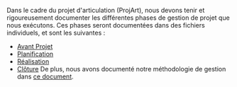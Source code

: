 Dans le cadre du projet d'articulation (ProjArt), nous devons tenir et rigoureusement documenter les différentes phases de gestion de projet que nous exécutons. Ces phases seront documentées dans des fichiers individuels, et sont les suivantes :
- [Avant Projet](Avant%20Projet.md)
- [Planification](Planification.md)
- [Réalisation](R%C3%A9alisation)
- [Clôture](Cl%C3%B4ture)
De plus, nous avons documenté notre méthodologie de gestion dans [ce document](GesProj/methodologie.md).